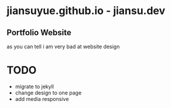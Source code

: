 # jiansuyue.github.io - jiansu.dev
Portfolio Website  
---
as you can tell i am very bad at website design

# TODO
- migrate to jekyll
- change design to one page
- add media responsive
